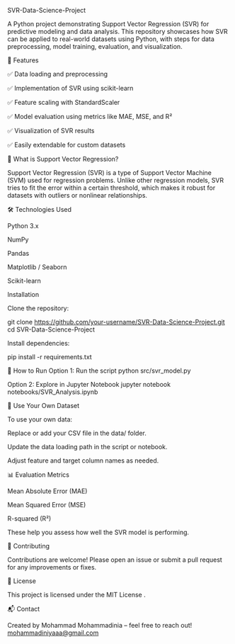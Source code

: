 SVR-Data-Science-Project

A Python project demonstrating Support Vector Regression (SVR) for predictive modeling and data analysis. This repository showcases how SVR can be applied to real-world datasets using Python, with steps for data preprocessing, model training, evaluation, and visualization.

🚀 Features

✅ Data loading and preprocessing

✅ Implementation of SVR using scikit-learn

✅ Feature scaling with StandardScaler

✅ Model evaluation using metrics like MAE, MSE, and R²

✅ Visualization of SVR results

✅ Easily extendable for custom datasets

🧠 What is Support Vector Regression?

Support Vector Regression (SVR) is a type of Support Vector Machine (SVM) used for regression problems. Unlike other regression models, SVR tries to fit the error within a certain threshold, which makes it robust for datasets with outliers or nonlinear relationships.

🛠️ Technologies Used

Python 3.x

NumPy

Pandas

Matplotlib / Seaborn

Scikit-learn


Installation

Clone the repository:

git clone https://github.com/your-username/SVR-Data-Science-Project.git
cd SVR-Data-Science-Project


Install dependencies:

pip install -r requirements.txt

🧪 How to Run
Option 1: Run the script
python src/svr_model.py

Option 2: Explore in Jupyter Notebook
jupyter notebook notebooks/SVR_Analysis.ipynb

📝 Use Your Own Dataset

To use your own data:

Replace or add your CSV file in the data/ folder.

Update the data loading path in the script or notebook.

Adjust feature and target column names as needed.

📊 Evaluation Metrics

Mean Absolute Error (MAE)

Mean Squared Error (MSE)

R-squared (R²)

These help you assess how well the SVR model is performing.

🤝 Contributing

Contributions are welcome!
Please open an issue or submit a pull request for any improvements or fixes.

📄 License

This project is licensed under the MIT License
.

📬 Contact

Created by Mohammad Mohammadinia
 – feel free to reach out!
mohammadiniyaaa@gmail.com

